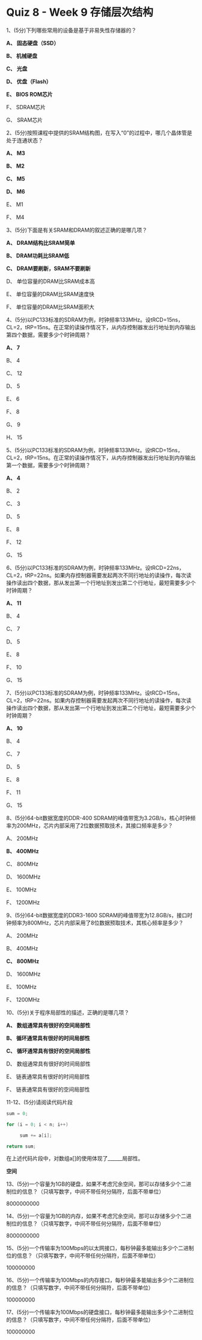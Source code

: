 Quiz 8 - Week 9 存储层次结构
======================

1、(5分)下列哪些常用的设备是基于非易失性存储器的？

 **A、 固态硬盘（SSD）**

 **B、 机械硬盘**

 **C、 光盘**

 **D、 优盘（Flash）**

 **E、 BIOS ROM芯片**

 F、 SDRAM芯片

 G、 SRAM芯片

2、(5分)按照课程中提供的SRAM结构图，在写入“0”的过程中，哪几个晶体管是处于连通状态？

 **A、 M3**

 **B、 M2**

 **C、 M5**

 **D、 M6**

 E、 M1

 F、 M4

3、(5分)下面是有关SRAM和DRAM的叙述正确的是哪几项？

 **A、 DRAM结构比SRAM简单**

 **B、 DRAM功耗比SRAM低**

 **C、 DRAM要刷新，SRAM不要刷新**

 D、 单位容量的DRAM比SRAM成本高

 E、 单位容量的DRAM比SRAM速度快

 F、 单位容量的DRAM比SRAM面积大

4、(5分)以PC133标准的SDRAM为例，时钟频率133MHz。设tRCD=15ns，CL=2，tRP=15ns。在正常的读操作情况下，从内存控制器发出行地址到内存输出第四个数据，需要多少个时钟周期？

 **A、 7**

 B、 4

 C、 12

 D、 5

 E、 6

 F、 8

 G、 9

 H、 15

5、(5分)以PC133标准的SDRAM为例，时钟频率133MHz。设tRCD=15ns，CL=2，tRP=15ns。在正常的读操作情况下，从内存控制器发出行地址到内存输出第一个数据，需要多少个时钟周期？

 **A、 4**

 B、 2

 C、 3

 D、 5

 E、 8

 F、 12

 G、 15

6、(5分)以PC133标准的SDRAM为例，时钟频率133MHz。设tRCD=22ns，CL=2，tRP=22ns。如果内存控制器需要发起两次不同行地址的读操作，每次读操作读出四个数据，那从发出第一个行地址到发出第二个行地址，最短需要多少个时钟周期？

 **A、 11**

 B、 4

 C、 7

 D、 5

 E、 8

 F、 10

 G、 15

7、(5分)以PC133标准的SDRAM为例，时钟频率133MHz。设tRCD=15ns，CL=2，tRP=22ns。如果内存控制器需要发起两次不同行地址的读操作，每次读操作读出四个数据，那从发出第一个行地址到发出第二个行地址，最短需要多少个时钟周期？

 **A、 10**

 B、 4

 C、 7

 D、 5

 E、 8

 F、 11

 G、 15

8、(5分)64-bit数据宽度的DDR-400 SDRAM的峰值带宽为3.2GB/s，核心时钟频率为200MHz，芯片内部采用了2位数据预取技术，其接口频率是多少？

 A、 200MHz

 **B、 400MHz**

 C、 800MHz

 D、 1600MHz

 E、 100MHz

 F、 1200MHz

9、(5分)64-bit数据宽度的DDR3-1600 SDRAM的峰值带宽为12.8GB/s，接口时钟频率为800MHz，芯片内部采用了8位数据预取技术，其核心频率是多少？

 A、 200MHz

 B、 400MHz

 **C、 800MHz**

 D、 1600MHz

 E、 100MHz

 F、 1200MHz

10、(5分)关于程序局部性的描述，正确的是哪几项？

 **A、 数组通常具有很好的空间局部性**

 **B、 循环通常具有很好的时间局部性**

 **C、 循环通常具有很好的空间局部性**

 D、 数组通常具有很好的时间局部性

 E、 链表通常具有很好的时间局部性

 F、 链表通常具有很好的空间局部性

11-12、(5分)请阅读代码片段
``` c++
sum = 0;

for (i = 0; i < n; i++)

     sum += a[i];

return sum;
```
在上述代码片段中，对数组a[]的使用体现了______局部性。

**空间**

13、(5分)一个容量为1GB的硬盘，如果不考虑冗余空间，那可以存储多少个二进制位的信息？（只填写数字，中间不带任何分隔符，后面不带单位）

8000000000

14、(5分)一个容量为1GB的内存，如果不考虑冗余空间，那可以存储多少个二进制位的信息？（只填写数字，中间不带任何分隔符，后面不带单位）

8000000000

15、(5分)一个传输率为100Mbps的以太网接口，每秒钟最多能输出多少个二进制位的信息？（只填写数字，中间不带任何分隔符，后面不带单位）

100000000

16、(5分)一个传输率为100Mbps的内存接口，每秒钟最多能输出多少个二进制位的信息？（只填写数字，中间不带任何分隔符，后面不带单位）

100000000

17、(5分)一个传输率为100Mbps的硬盘接口，每秒钟最多能输出多少个二进制位的信息？（只填写数字，中间不带任何分隔符，后面不带单位）

100000000